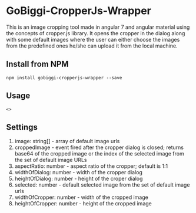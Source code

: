 # GoBiggi-CropperJs-Wrapper

This is an image cropping tool made in angular 7 and angular material using the concepts of cropper.js library. It opens the cropper in the dialog along with some default images where the user can either choose the images from the predefined ones he/she can upload it from the local machine.

## Install from NPM

``` npm install gobiggi-cropperjs-wrapper --save ```

## Usage

```<>```

## Settings

1. image: string[] - array of default image urls
2. croppedImage - event fired after the cropper dialog is closed; returns base64 of the cropped image or the index of the selected image from the set of default image URLs
3. aspectRatio: number - aspect ratio of the cropper; default is 1:1
4. widthOfDialog: number - width of the cropper dialog 
5. heightOfDialog: number - height of the croper dialog
6. selected: number - default selected image from the set of default image urls
7. widthOfCropper: number - width of the cropped image
8. heightOfCropper: number - height of the cropped image